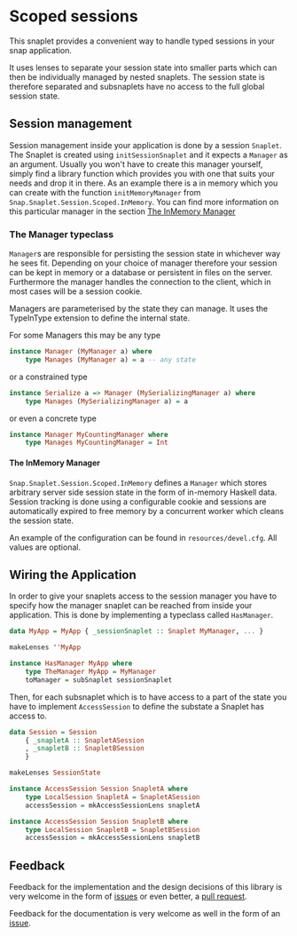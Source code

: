 # Scoped sessions

This snaplet provides a convenient way to handle typed sessions in your snap application.

It uses lenses to separate your session state into smaller parts which can then be individually managed by nested snaplets.
The session state is therefore separated and subsnaplets have no access to the full global session state.

## Session management

Session management inside your application is done by a session `Snaplet`. The Snaplet is created using `initSessionSnaplet` and it expects a `Manager` as an argument.
Usually you won't have to create this manager yourself, simply find a library function which provides you with one that suits your needs and drop it in there.
As an example there is a in memory which you can create with the function `initMemoryManager` from `Snap.Snaplet.Session.Scoped.InMemory`. You can find more information on this particular manager in the section [The InMemory Manager](#the-inmemory-manager)

### The Manager typeclass

`Manager`s are responsible for persisting the session state in whichever way he sees fit. Depending on your choice of manager therefore your session can be kept in memory or a database or persistent in files on the server.
Furthermore the manager handles the connection to the client, which in most cases will be a session cookie.

Managers are parameterised by the state they can manage. It uses the TypeInType extension to define the internal state.


For some Managers this may be any type

```Haskell
instance Manager (MyManager a) where
    type Manages (MyManager a) = a -- any state
```

or a constrained type

```Haskell
instance Serialize a => Manager (MySerializingManager a) where
    type Manages (MySerializingManager a) = a
```

or even a concrete type

```Haskell
instance Manager MyCountingManager where
    type Manages MyCountingManager = Int
```

#### The InMemory Manager

`Snap.Snaplet.Session.Scoped.InMemory` defines a `Manager` which stores arbitrary server side session state in the form of in-memory Haskell data. Session tracking is done using a configurable cookie and sessions are automatically expired to free memory by a concurrent worker which cleans the session state.

An example of the configuration can be found in `resources/devel.cfg`. All values are optional.


## Wiring the Application

In order to give your snaplets access to the session manager you have to specify how the manager snaplet can be reached from inside your application.
This is done by implementing a typeclass called `HasManager`.

```Haskell
data MyApp = MyApp { _sessionSnaplet :: Snaplet MyManager, ... }

makeLenses ''MyApp

instance HasManager MyApp where
    type TheManager MyApp = MyManager
    toManager = subSnaplet sessionSnaplet
```

Then, for each subsnaplet which is to have access to a part of the state you have to implement `AccessSession` to define the substate a Snaplet has access to.

```Haskell
data Session = Session
    { _snapletA :: SnapletASession
    , _snapletB :: SnapletBSession
    }

makeLenses SessionState

instance AccessSession Session SnapletA where
    type LocalSession SnapletA = SnapletASession
    accessSession = mkAccessSessionLens snapletA

instance AccessSession Session SnapletB where
    type LocalSession SnapletB = SnapletBSession
    accessSession = mkAccessSessionLens snapletB
```

## Feedback

Feedback for the implementation and the design decisions of this library is very welcome in the form of [issues](/JustusAdam/snaplet-scoped-session/issues) or even better, a [pull request](/JustusAdam/snaplet-scoped-session/compare).

Feedback for the documentation is very welcome as well in the form of an [issue](/JustusAdam/snaplet-scoped-session/issues).
